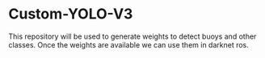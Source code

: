# Custom-YOLO-V3
This repository will be used to generate weights to detect buoys and other classes. Once the weights are available we can use them in darknet ros.

